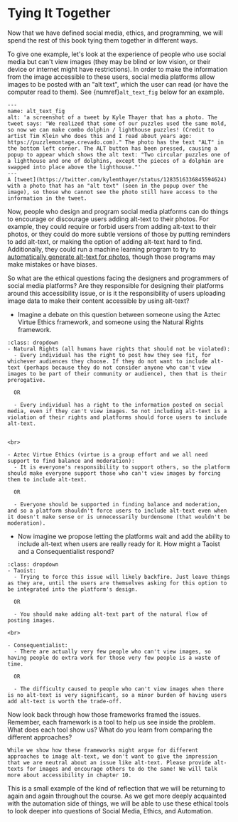 # Tying It Together

Now that we have defined social media, ethics, and programming, we will spend the rest of this book tying them together in different ways.

To give one example, let's look at the experience of people who use social media but can't view images (they may be blind or low vision, or their device or internet might have restrictions). In order to make the information from the image accessible to these users, social media platforms allow images to be posted with an "alt text", which the user can read (or have the computer read to them). See {numref}`alt_text_fig` below for an example.

```{figure} alt_text_bigger.png
---
name: alt_text_fig
alt: 'a screenshot of a tweet by Kyle Thayer that has a photo. The tweet says: "We realized that some of our puzzles used the same mold, so now we can make combo dolphin / lighthouse puzzles! (Credit to artist Tim Klein who does this and I read about years ago: https://puzzlemontage.crevado.com)." The photo has the text "ALT" in the bottom left corner. The ALT button has been pressed, causing a popup to appear which shows the alt text: "Two circular puzzles one of a lighthouse and one of dolphins, except the pieces of a dolphin are swapped into place above the lighthouse."'
---
A [tweet](https://twitter.com/kylemthayer/status/1283516336845594624) with a photo that has an "alt text" (seen in the popup over the image), so those who cannot see the photo still have access to the information in the tweet.
```

Now, people who design and program social media platforms can do things to encourage or discourage users adding alt-text to their photos. For example, they could require or forbid users from adding alt-text to their photos, or they could do more subtle versions of those by putting reminders to add alt-text, or making the option of adding alt-text hard to find. Additionally, they could run a machine learning program to try to [automatically generate alt-text for photos](https://www.nytimes.com/interactive/2022/02/18/arts/alt-text-images-descriptions.html), though those programs may make mistakes or have biases.

So what are the ethical questions facing the designers and programmers of social media platforms? Are they responsible for designing their platforms around this accessibility issue, or is it the responsibility of users uploading image data to make their content accessible by using alt-text?

- Imagine a debate on this question between someone using the Aztec Virtue Ethics framework, and someone using the Natural Rights framework.

````{admonition} Have a think about your answers, and then click to see some sample answers
:class: dropdown
- Natural Rights (all humans have rights that should not be violated):
  - Every individual has the right to post how they see fit, for whichever audiences they choose. If they do not want to include alt-text (perhaps because they do not consider anyone who can't view images to be part of their community or audience), then that is their prerogative.

  OR

  - Every individual has a right to the information posted on social media, even if they can't view images. So not including alt-text is a violation of their rights and platforms should force users to include alt-text.


<br>

- Aztec Virtue Ethics (virtue is a group effort and we all need support to find balance and moderation):
  - It is everyone's responsibility to support others, so the platform should make everyone support those who can't view images by forcing them to include alt-text.

  OR

  - Everyone should be supported in finding balance and moderation, and so a platform shouldn't force users to include alt-text even when it doesn't make sense or is unnecessarily burdensome (that wouldn't be moderation).

````

- Now imagine we propose letting the platforms wait and add the ability to include alt-text when users are really ready for it. How might a Taoist and a Consequentialist respond?

````{admonition} Have a think about your answers, and then click to see some sample answers
:class: dropdown
- Taoist:
  - Trying to force this issue will likely backfire. Just leave things as they are, until the users are themselves asking for this option to be integrated into the platform's design.

  OR

  - You should make adding alt-text part of the natural flow of posting images.

<br>

- Consequentialist:
  - There are actually very few people who can't view images, so having people do extra work for those very few people is a waste of time.

  OR

  - The difficulty caused to people who can't view images when there is no alt-text is very significant, so a minor burden of having users add alt-text is worth the trade-off.

````

Now look back through how those frameworks framed the issues. Remember, each framework is a tool to help us see inside the problem. What does each tool show us? What do you learn from comparing the different approaches?

```{note}
While we show how these frameworks might argue for different approaches to image alt-text, we don't want to give the impression that we are neutral about an issue like alt-text. Please provide alt-texts for images and encourage others to do the same! We will talk more about accessibility in chapter 10.
```

This is a small example of the kind of reflection that we will be returning to again and again throughout the course. As we get more deeply acquainted with the automation side of things, we will be able to use these ethical tools to look deeper into questions of Social Media, Ethics, and Automation.
